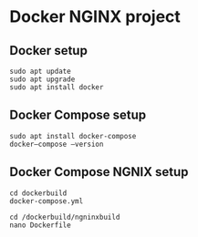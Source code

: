 # Docker NGINX project

## Docker setup
```console
sudo apt update
sudo apt upgrade
sudo apt install docker
```
## Docker Compose setup
```console
sudo apt install docker-compose
docker–compose –version
```
##  Docker Compose NGNIX setup
```console
cd dockerbuild
docker-compose.yml
```
```console
cd /dockerbuild/ngninxbuild
nano Dockerfile
```
